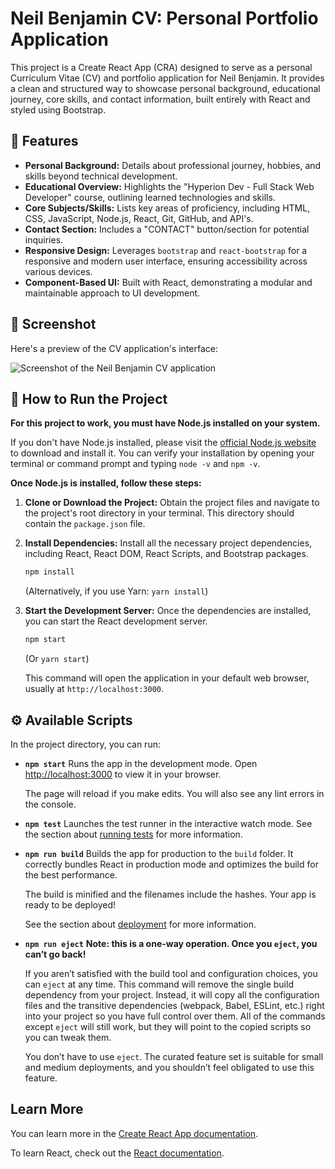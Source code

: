 # Neil Benjamin CV: Personal Portfolio Application

This project is a Create React App (CRA) designed to serve as a personal Curriculum Vitae (CV) and portfolio application for Neil Benjamin. It provides a clean and structured way to showcase personal background, educational journey, core skills, and contact information, built entirely with React and styled using Bootstrap.

## 🌟 Features

* **Personal Background:** Details about professional journey, hobbies, and skills beyond technical development.
* **Educational Overview:** Highlights the "Hyperion Dev - Full Stack Web Developer" course, outlining learned technologies and skills.
* **Core Subjects/Skills:** Lists key areas of proficiency, including HTML, CSS, JavaScript, Node.js, React, Git, GitHub, and API's.
* **Contact Section:** Includes a "CONTACT" button/section for potential inquiries.
* **Responsive Design:** Leverages `bootstrap` and `react-bootstrap` for a responsive and modern user interface, ensuring accessibility across various devices.
* **Component-Based UI:** Built with React, demonstrating a modular and maintainable approach to UI development.

## 📸 Screenshot

Here's a preview of the CV application's interface:

![Screenshot of the Neil Benjamin CV application](Screenshot%202025-07-05%20at%23.55.24.jpg)

## 🚀 How to Run the Project

**For this project to work, you must have Node.js installed on your system.**

If you don't have Node.js installed, please visit the [official Node.js website](https://nodejs.org/) to download and install it. You can verify your installation by opening your terminal or command prompt and typing `node -v` and `npm -v`.

**Once Node.js is installed, follow these steps:**

1.  **Clone or Download the Project:**
    Obtain the project files and navigate to the project's root directory in your terminal. This directory should contain the `package.json` file.

2.  **Install Dependencies:**
    Install all the necessary project dependencies, including React, React DOM, React Scripts, and Bootstrap packages.
    ```bash
    npm install
    ```
    (Alternatively, if you use Yarn: `yarn install`)

3.  **Start the Development Server:**
    Once the dependencies are installed, you can start the React development server.
    ```bash
    npm start
    ```
    (Or `yarn start`)

    This command will open the application in your default web browser, usually at `http://localhost:3000`.

## ⚙️ Available Scripts

In the project directory, you can run:

* **`npm start`**
    Runs the app in the development mode.
    Open [http://localhost:3000](http://localhost:3000) to view it in your browser.

    The page will reload if you make edits.
    You will also see any lint errors in the console.

* **`npm test`**
    Launches the test runner in the interactive watch mode.
    See the section about [running tests](https://facebook.github.io/create-react-app/docs/running-tests) for more information.

* **`npm run build`**
    Builds the app for production to the `build` folder.
    It correctly bundles React in production mode and optimizes the build for the best performance.

    The build is minified and the filenames include the hashes.
    Your app is ready to be deployed!

    See the section about [deployment](https://facebook.github.io/create-react-app/docs/deployment) for more information.

* **`npm run eject`**
    **Note: this is a one-way operation. Once you `eject`, you can’t go back!**

    If you aren’t satisfied with the build tool and configuration choices, you can `eject` at any time. This command will remove the single build dependency from your project. Instead, it will copy all the configuration files and the transitive dependencies (webpack, Babel, ESLint, etc.) right into your project so you have full control over them. All of the commands except `eject` will still work, but they will point to the copied scripts so you can tweak them.

    You don’t have to use `eject`. The curated feature set is suitable for small and medium deployments, and you shouldn’t feel obligated to use this feature.

## Learn More

You can learn more in the [Create React App documentation](https://facebook.github.io/create-react-app/docs/getting-started).

To learn React, check out the [React documentation](https://react.dev/).